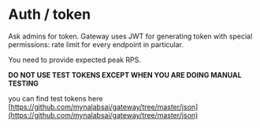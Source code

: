 # Auth / token

Ask admins for token. Gateway uses JWT for generating token with special permissions: rate limit for every endpoint in particular.

You need to provide expected peak RPS.

**DO NOT USE TEST TOKENS EXCEPT WHEN YOU ARE DOING MANUAL TESTING**

you can find test tokens here [https://github.com/mynalabsai/gateway/tree/master/json](https://github.com/mynalabsai/gateway/tree/master/json)